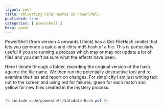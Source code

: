 ```yaml
---
layout: post
title: Validating File Hashes in PowerShell
published: true 
categories: [ powershell ]
hero: power
---
```


PowerShell (from version 4 onwards I think) has a Get-FileHash cmdlet that lets you generate a quick-and-dirty 
md5 hash of a file. This is particularly useful if you are running a process which may or may not update a lot of 
files and you can't be sure what the effects have been. 

Here I iterate through a folder, recording the original version of the hash against the file name. We then run the 
potentially destructive tool and re-examine the files and report on changes. For simplicity I am just writing text out 
to the screen and using red for failures, green for each match and yellow for new files created in the mystery process.


```powershell

{% include code/powershell/Validate-Hash.ps1 %}

```
